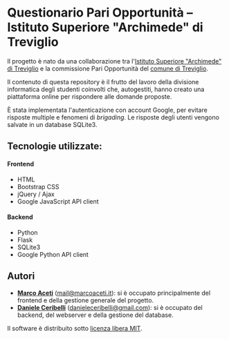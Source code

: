 # Questionario Pari Opportunità – Istituto Superiore "Archimede" di Treviglio

Il progetto è nato da una collaborazione tra l'[Istituto Superiore "Archimede" di Treviglio](https://www.isarchimede.gov.it) e
la commissione Pari Opportunità del [comune di Treviglio](http://comune.treviglio.bg.it).

Il contenuto di questa repository è il frutto del lavoro della divisione informatica degli studenti coinvolti che,
autogestiti, hanno creato una piattaforma online per rispondere alle domande proposte.

È stata implementata l'autenticazione con account Google, per evitare risposte multiple
e fenomeni di _brigading_. Le risposte degli utenti vengono salvate in un database SQLite3.

## Tecnologie utilizzate:
#### Frontend
- HTML
- Bootstrap CSS
- jQuery / Ajax
- Google JavaScript API client

#### Backend
- Python
- Flask
- SQLite3
- Google Python API client


## Autori
- **[Marco Aceti](https://github.com/MarcoBuster)** ([mail@marcoaceti.it](mailto:mail@marcoaceti.it)):
    si è occupato principalmente del frontend e della gestione generale del progetto.
- **[Daniele Ceribelli](https://github.com/Daniele001)** ([danieleceribelli@gmail.com](mailto:danieleceribelli@gmail.com)):
    si è occupato del backend, del webserver e della gestione del database.

Il software è distribuito sotto 
[licenza libera MIT](https://github.com/MarcoBuster/QuestionarioPariOpportunitaTreviglio/blob/master/LICENSE).
